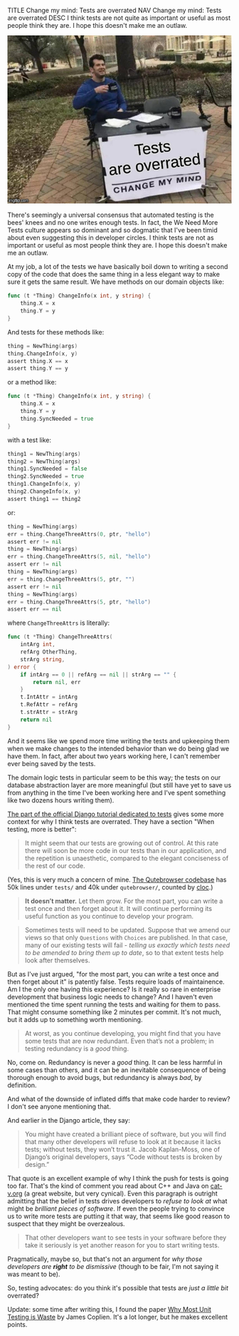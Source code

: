 TITLE Change my mind: Tests are overrated
NAV Change my mind: Tests are overrated
DESC I think tests are not quite as important or useful as most people think they are. I hope this doesn't make me an outlaw.

![Tests are overrated - change my mind](tests_overrated.jpg)

There's seemingly a universal consensus that automated testing is the bees' knees and no one writes enough tests. In fact, the We Need More Tests culture appears so dominant and so dogmatic that I've been timid about even suggesting this in developer circles. I think tests are not as important or useful as most people think they are. I hope this doesn't make me an outlaw.

At my job, a lot of the tests we have basically boil down to writing a second copy of the code that does the same thing in a less elegant way to make sure it gets the same result. We have methods on our domain objects like:
```go
func (t *Thing) ChangeInfo(x int, y string) {
	thing.X = x
	thing.Y = y
}
```
And tests for these methods like:
```go
thing = NewThing(args)
thing.ChangeInfo(x, y)
assert thing.X == x
assert thing.Y == y
```
or a method like:
```go
func (t *Thing) ChangeInfo(x int, y string) {
	thing.X = x
	thing.Y = y
	thing.SyncNeeded = true
}
```
with a test like:
```go
thing1 = NewThing(args)
thing2 = NewThing(args)
thing1.SyncNeeded = false
thing2.SyncNeeded = true
thing1.ChangeInfo(x, y)
thing2.ChangeInfo(x, y)
assert thing1 == thing2
```
or:
```go
thing = NewThing(args)
err = thing.ChangeThreeAttrs(0, ptr, "hello")
assert err != nil
thing = NewThing(args)
err = thing.ChangeThreeAttrs(5, nil, "hello")
assert err != nil
thing = NewThing(args)
err = thing.ChangeThreeAttrs(5, ptr, "")
assert err != nil
thing = NewThing(args)
err = thing.ChangeThreeAttrs(5, ptr, "hello")
assert err == nil
```
where `ChangeThreeAttrs` is literally:
```go
func (t *Thing) ChangeThreeAttrs(
	intArg int,
	refArg OtherThing,
	strArg string,
) error {
	if intArg == 0 || refArg == nil || strArg == "" {
		return nil, err
	}
	t.IntAttr = intArg
	t.RefAttr = refArg
	t.strAttr = strArg
	return nil
}
```

And it seems like we spend more time writing the tests and upkeeping them when we make changes to the intended behavior than we do being glad we have them. In fact, after about two years working here, I can't remember ever being saved by the tests.

The domain logic tests in particular seem to be this way; the tests on our database abstraction layer are more meaningful (but still have yet to save us from anything in the time I've been working here and I've spent something like two dozens hours writing them).

[The part of the official Django tutorial dedicated to tests](https://docs.djangoproject.com/en/3.0/intro/tutorial05/) gives some more context for why I think tests are overrated. They have a section "When testing, more is better":

> It might seem that our tests are growing out of control. At this rate there will soon be more code in our tests than in our application, and the repetition is unaesthetic, compared to the elegant conciseness of the rest of our code.

(Yes, this is very much a concern of mine. [The Qutebrowser codebase](https://github.com/The-Compiler/qutebrowser) has 50k lines under `tests/` and 40k under `qutebrowser/`, counted by [cloc](https://github.com/AlDanial/cloc).)

> **It doesn’t matter.** Let them grow. For the most part, you can write a test once and then forget about it. It will continue performing its useful function as you continue to develop your program.

> Sometimes tests will need to be updated. Suppose that we amend our views so that only `Questions` with `Choices` are published. In that case, many of our existing tests will fail - *telling us exactly which tests need to be amended to bring them up to date*, so to that extent tests help look after themselves.

But as I've just argued, "for the most part, you can write a test once and then forget about it" is patently false. Tests require loads of maintainence. Am I the only one having this experience? Is it really so rare in enterprise development that business logic needs to change? And I haven't even mentioned the time spent running the tests and waiting for them to pass. That might consume something like 2 minutes per commit. It's not much, but it adds up to something worth mentioning.

> At worst, as you continue developing, you might find that you have some tests that are now redundant. Even that’s not a problem; in testing redundancy is a *good* thing.

No, come on. Redundancy is never a *good* thing. It can be less harmful in some cases than others, and it can be an inevitable consequence of being thorough enough to avoid bugs, but redundancy is always *bad*, by definition.

And what of the downside of inflated diffs that make code harder to review? I don't see anyone mentioning that.

And earlier in the Django article, they say:

> You might have created a brilliant piece of software, but you will find that many other developers will refuse to look at it because it lacks tests; without tests, they won’t trust it. Jacob Kaplan-Moss, one of Django’s original developers, says “Code without tests is broken by design.”

That quote is an excellent example of why I think the push for tests is going too far. That's the kind of comment you read about C++ and Java on [cat-v.org](http://cat-v.org) (a great website, but very cynical). Even this paragraph is outright admitting that the belief in tests drives developers to *refuse to look at* what might be *brilliant pieces of software*. If even the people trying to convince us to write more tests are putting it that way, that seems like good reason to suspect that they might be overzealous.

> That other developers want to see tests in your software before they take it seriously is yet another reason for you to start writing tests.

Pragmatically, maybe so, but that's not an argument for _why those developers are **right** to be dismissive_ (though to be fair, I'm not saying it was meant to be).

So, testing advocates: do you think it's possible that tests are *just a little bit* overrated?

Update: some time after writing this, I found the paper [Why Most Unit Testing is Waste](https://rbcs-us.com/documents/Why-Most-Unit-Testing-is-Waste.pdf) by James Coplien. It's a lot longer, but he makes excellent points.
